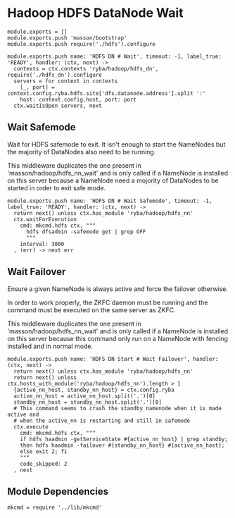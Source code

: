 
# Hadoop HDFS DataNode Wait

    module.exports = []
    module.exports.push 'masson/bootstrap'
    module.exports.push require('./hdfs').configure

    module.exports.push name: 'HDFS DN # Wait', timeout: -1, label_true: 'READY', handler: (ctx, next) ->
      contexts = ctx.contexts 'ryba/hadoop/hdfs_dn', require('./hdfs_dn').configure
      servers = for context in contexts
        [_, port] = context.config.ryba.hdfs.site['dfs.datanode.address'].split ':'
        host: context.config.host, port: port
      ctx.waitIsOpen servers, next

## Wait Safemode

Wait for HDFS safemode to exit. It isn't enough to start the NameNodes but the
majority of DataNodes also need to be running.

This middleware duplicates the one present in 'masson/hadoop/hdfs_nn_wait' and
is only called if a NameNode is installed on this server because a NameNode need
a mojority of DataNodes to be started in order to exit safe mode.

    module.exports.push name: 'HDFS DN # Wait Safemode', timeout: -1, label_true: 'READY', handler: (ctx, next) ->
      return next() unless ctx.has_module 'ryba/hadoop/hdfs_nn'
      ctx.waitForExecution
        cmd: mkcmd.hdfs ctx, """
          hdfs dfsadmin -safemode get | grep OFF
          """
        interval: 3000
      , (err) -> next err

## Wait Failover

Ensure a given NameNode is always active and force the failover otherwise.

In order to work properly, the ZKFC daemon must be running and the command must
be executed on the same server as ZKFC.

This middleware duplicates the one present in 'masson/hadoop/hdfs_nn_wait' and
is only called if a NameNode is installed on this server because this command
only run on a NameNode with fencing installed and in normal mode.

    module.exports.push name: 'HDFS DN Start # Wait Failover', handler: (ctx, next) ->
      return next() unless ctx.has_module 'ryba/hadoop/hdfs_nn'
      return next() unless ctx.hosts_with_module('ryba/hadoop/hdfs_nn').length > 1
      {active_nn_host, standby_nn_host} = ctx.config.ryba
      active_nn_host = active_nn_host.split('.')[0]
      standby_nn_host = standby_nn_host.split('.')[0]
      # This command seems to crash the standby namenode when it is made active and
      # when the active_nn is restarting and still in safemode
      ctx.execute
        cmd: mkcmd.hdfs ctx, """
        if hdfs haadmin -getServiceState #{active_nn_host} | grep standby;
        then hdfs haadmin -failover #{standby_nn_host} #{active_nn_host};
        else exit 2; fi
        """
        code_skipped: 2
      , next

## Module Dependencies

    mkcmd = require '../lib/mkcmd'